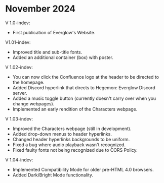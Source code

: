 # November 2024

V 1.0-indev:
- First publication of Everglow's Website.

V1.01-indev:
- Improved title and sub-title fonts.
- Added an additional container (box) with poster.

V 1.02-indev:
- You can now click the Confluence logo at the header to be directed to the homepage.
- Added Discord hyperlink that directs to Hegemon: Everglow Discord server.
- Added a music toggle button (currently doesn't carry over when you change webpages).
- Implemented an early rendition of the Characters webpage.

V 1.03-indev:
- Improved the Characters webpage (still in development).
- Added drop-down menus to header hyperlinks.
- Changed header hyperlinks backgrounds to be uniform.
- Fixed a bug where audio playback wasn't recognized.
- Fixed faulty fonts not being recognized due to CORS Policy.

V 1.04-indev:
- Implemented Compatibility Mode for older pre-HTML 4.0 browsers.
- Added Dark/Bright Mode functionality.
